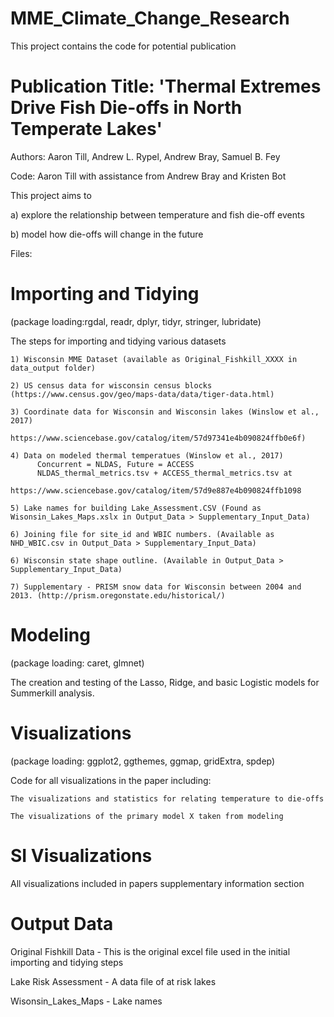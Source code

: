 # MME_Climate_Change_Research

This project contains the code for potential publication

# Publication Title: 'Thermal Extremes Drive Fish Die-offs in North Temperate Lakes'

  Authors: Aaron Till, Andrew L. Rypel, Andrew Bray, Samuel B. Fey
  
  Code: Aaron Till with assistance from Andrew Bray and Kristen Bot
  
This project aims to 
  
  a) explore the relationship between temperature and fish die-off events 
  
  b) model how die-offs will change in the future

Files:

# Importing and Tidying 
(package loading:rgdal, readr, dplyr, tidyr, stringer, lubridate)

  The steps for importing and tidying various datasets
    
    1) Wisconsin MME Dataset (available as Original_Fishkill_XXXX in data_output folder)
    
    2) US census data for wisconsin census blocks (https://www.census.gov/geo/maps-data/data/tiger-data.html)
    
    3) Coordinate data for Wisconsin and Wisconsin lakes (Winslow et al., 2017)
          https://www.sciencebase.gov/catalog/item/57d97341e4b090824ffb0e6f)
    
    4) Data on modeled thermal temperatues (Winslow et al., 2017)  
          Concurrent = NLDAS, Future = ACCESS
          NLDAS_thermal_metrics.tsv + ACCESS_thermal_metrics.tsv at                                   
          https://www.sciencebase.gov/catalog/item/57d9e887e4b090824ffb1098 
    
    5) Lake names for building Lake_Assessment.CSV (Found as Wisonsin_Lakes_Maps.xslx in Output_Data > Supplementary_Input_Data)
    
    6) Joining file for site_id and WBIC numbers. (Available as NHD_WBIC.csv in Output_Data > Supplementary_Input_Data) 
    
    6) Wisconsin state shape outline. (Available in Output_Data > Supplementary_Input_Data)
    
    7) Supplementary - PRISM snow data for Wisconsin between 2004 and 2013. (http://prism.oregonstate.edu/historical/)
    
# Modeling 
(package loading: caret, glmnet)

  The creation and testing of the Lasso, Ridge, and basic Logistic models for Summerkill analysis. 
  
# Visualizations 
(package loading: ggplot2, ggthemes, ggmap, gridExtra, spdep)

  Code for all visualizations in the paper including:
    
    The visualizations and statistics for relating temperature to die-offs
    
    The visualizations of the primary model X taken from modeling
    
# SI Visualizations
  All visualizations included in papers supplementary information section
  

  
# Output Data

  Original Fishkill Data - This is the original excel file used in the initial importing and tidying steps
  
  Lake Risk Assessment - A data file of at risk lakes
  
  Wisonsin_Lakes_Maps - Lake names
  
 
    
